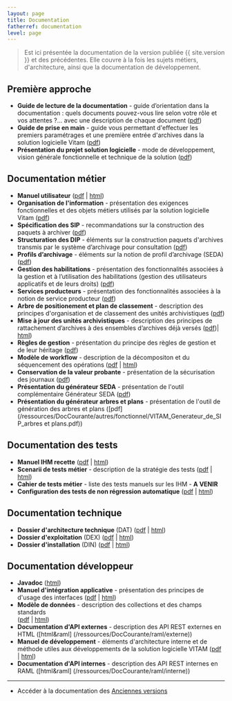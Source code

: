 ```yaml
---
layout: page
title: Documentation
fatherref: documentation
level: page
---
```


> Est ici présentée la documentation de la version publiée {{ site.version }} et des précédentes. 
Elle couvre à la fois les sujets métiers, d'architecture, ainsi que la documentation 
de développement.

## Première approche

* **Guide de lecture de la documentation** - guide d’orientation dans la documentation : quels documents pouvez-vous lire selon votre rôle et vos attentes ?... avec une description de chaque document ([pdf](/ressources/DocCourante/Vitam_Documentation_guide_de_lecture.pdf))
* **Guide de prise en main** - guide vous permettant d'effectuer les premiers paramétrages et une première entrée d'archives dans la solution logicielle Vitam
([pdf](/ressources/DocCourante/Vitam_Documentation_Kit_de_prise_en_main.pdf))
* **Présentation du projet solution logicielle** - mode de développement, vision générale fonctionnelle et technique de la solution
([pdf](/ressources/DocCourante/Vitam_presentation_solution_logicielle.pdf))

## Documentation métier

* **Manuel utilisateur** ([pdf](/ressources/DocCourante/pdf/VITAM_manuel_utilisateur.pdf) 
\| [html](/ressources\DocCourante\html\manuel-utilisateur))
* **Organisation de l'information** - présentation des exigences fonctionnelles 
et des objets métiers utilisés par la solution logicielle Vitam
([pdf](/ressources/DocCourante/autres/fonctionnel/VITAM_Organisation_de_l_information.pdf))
* **Spécification des SIP** - recommandations sur la construction des paquets 
à archiver ([pdf](/ressources/DocCourante/autres/fonctionnel/VITAM_Structuration_des_SIP.pdf))
* **Structuration des DIP** - éléments sur la construction paquets d'archives transmis par le système d’archivage pour consultation
([pdf](/ressources/DocCourante/autres/fonctionnel/VITAM_Structuration_des_DIP.pdf))
* **Profils d’archivage** - éléments sur la notion de profil d’archivage (SEDA) ([pdf](/ressources/DocCourante/autres/fonctionnel/VITAM_Profils_d_archivage.pdf))
* **Gestion des habilitations** - présentation des fonctionnalités associées à la gestion et à
l’utilisation des habilitations (gestion des utilisateurs applicatifs et de leurs droits) ([pdf](/ressources/DocCourante/autres/fonctionnel/VITAM_Gestion_des_habilitations.pdf))
* **Services producteurs** - présentation des fonctionnalités associées à la
notion de service producteur ([pdf](/ressources/DocCourante/autres/fonctionnel/VITAM_Services_producteurs.pdf))
* **Arbre de positionement et plan de classement** - description des principes d'organisation et de classement des unités archivistiques 
([pdf](/ressources/DocCourante/autres/fonctionnel/VITAM_Arbre_de_positionnement_et_Plan_de_classement.pdf))
* **Mise à jour des unités archivistiques** - description des principes de rattachement d’archives à des ensembles d’archives déjà versés 
([pdf](/ressources/DocCourante/pdf/VITAM_Mise_à_jour_des_AU.pdf))\| [html](/ressources/DocCourante/html/maj-au))
* **Règles de gestion** - présentation du principe des règles de gestion et de leur héritage 
([pdf](/ressources/DocCourante/autres/fonctionnel/VITAM_regles_gestion.pdf))
* **Modèle de workflow**  - description de la décompositon et du séquencement des
 opérations ([pdf](/ressources/DocCourante/pdf/VITAM_modele_workflow.pdf) \| [html](/ressources/DocCourante/html/workflow-model))
* **Conservation de la valeur probante** - présentation de la sécurisation des journaux ([pdf](/ressources/DocCourante/autres/fonctionnel/VITAM_Valeur_probante.pdf))
* **Présentation du générateur SEDA** - présentation de l'outil complémentaire Générateur SEDA 
([pdf](/ressources/DocCourante/autres/fonctionnel/VITAM_Generateur_de_SIP_Mode_d_emploi.pdf))
* **Présentation du générateur arbres et plans** - présentation de  l'outil de génération des arbres et plans 
([pdf](/ressources/DocCourante/autres/fonctionnel/VITAM_Generateur_de_SIP_arbres et plans.pdf))


## Documentation des tests

* **Manuel IHM recette** ([pdf](/ressources/DocCourante/pdf/VITAM_ihm_recette.pdf) 
\| [html](/ressources/DocCourante/html/ihm-recette))
* **Scenarii de tests métier** - description de la stratégie des tests ([pdf](/ressources/DocCourante/pdf/VITAM_Scenario_de_tests.pdf) 
\| [html](/ressources/DocCourante/html/scenario-test))
* **Cahier de tests métier** - liste des tests manuels sur les IHM - **A VENIR**
* **Configuration des tests de non régression automatique** 
([pdf](/ressources/DocCourante/pdf/VITAM_configuration_tnr.pdf)
\| [html](/ressources/DocCourante/html/configuration-tnr))

## Documentation technique

* **Dossier d'architecture technique** (DAT) ([pdf](/ressources/DocCourante/pdf/VITAM_architecture.pdf) \| [html](/ressources/DocCourante/html/archi))
* **Dossier d'exploitation** (DEX) ([pdf](/ressources/DocCourante/pdf/VITAM_documentation_exploitation.pdf) \| [html](/ressources/DocCourante/html/exploitation))
* **Dossier d'installation** (DIN) ([pdf](/ressources/DocCourante/pdf/VITAM_documentation_installation.pdf) \| [html](/ressources/DocCourante/html/installation))

## Documentation développeur

* **Javadoc** ([html](/ressources/DocCourante/javadoc))
* **Manuel d'intégration applicative** - présentation des principes de d'usage des interfaces ([pdf](/ressources/DocCourante/pdf/VITAM_Manuel_integration_applicative.pdf) \| [html](/ressources/DocCourante/html/manuel-integration))
* **Modèle de données** - description des collections et des champs standards  
([pdf](/ressources/DocCourante/pdf/VITAM_modele_de_donnees.pdf) \| [html](/ressources/DocCourante/html/data-model))
* **Documentation d'API externes** - description des API REST externes en HTML ([html&raml] (/ressources/DocCourante/raml/externe))
* **Manuel de développement** - éléments d'architecture interne et de méthode utiles aux développements de la solution logicielle VITAM ([pdf](/ressources/DocCourante/pdf/VITAM_manuel_developpement.pdf) 
\| [html](/ressources/DocCourante/html/manuel-dev))
* **Documentation d'API internes** - description des API REST internes en RAML ([html&raml] (/ressources/DocCourante/raml/interne))


<hr/>


* Accéder à la documentation des [Anciennes versions](/pages/documentation/liste_doc_ancienne/)